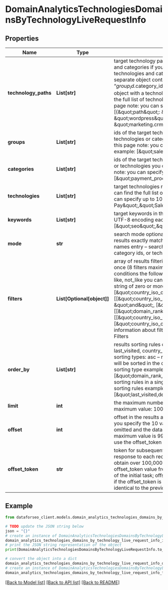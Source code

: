 # DomainAnalyticsTechnologiesDomainsByTechnologyLiveRequestInfo


## Properties

Name | Type | Description | Notes
------------ | ------------- | ------------- | -------------
**technology_paths** | **List[str]** | target technology paths required field if you don’t specify groups, technologies and categories if you use this field, you don’t need to specify groups, technologies and categories each technology path should be specified as a separate object containing “path” and “name”, where “path” is specified as “$group_id.$category_id” and “name” – as the name of the target technology; each object with a technology path should be separated with a comma you can find the full list of technology group ids, category ids and technology names on this page note: you can specify up to 10 technology paths in this array example: [{\&quot;path\&quot;: \&quot;content.cms\&quot;,\&quot;name\&quot;: \&quot;wordpress\&quot;}, {\&quot;path\&quot;: \&quot;marketing.crm\&quot;,\&quot;name\&quot;: \&quot;salesforce\&quot;}] | [optional] 
**groups** | **List[str]** | ids of the target technology groups required field if you don’t specify technologies or categories you can find the full list of technology group ids on this page note: you can specify up to 10 technology groups in this array example: [\&quot;sales\&quot;, \&quot;marketing\&quot;] | [optional] 
**categories** | **List[str]** | ids of the target technology categories required field if you don’t specify groups or technologies you can find the full list of technology category ids on this page note: you can specify up to 10 technology categories in this array example: [\&quot;payment_processors\&quot;,\&quot;crm\&quot;] | [optional] 
**technologies** | **List[str]** | target technologies required field if you don’t specify groups or categories you can find the full list of technologies you can specify here on this page note: you can specify up to 10 technologies in this array example: [\&quot;Google Pay\&quot;,\&quot;Salesforce\&quot;] | [optional] 
**keywords** | **List[str]** | target keywords in the domain’s title, description or meta keywords optional field UTF-8 encoding each keyword should be at least 3 characters long example: [\&quot;seo\&quot;,\&quot;software\&quot;] | [optional] 
**mode** | **str** | search mode optional field possible search mode types: as_is – search for results exactly matching the specified group ids, category ids, or technology names entry – search for results matching a part of the specified group ids, category ids, or technology names default value: as_is | [optional] 
**filters** | **List[Optional[object]]** | array of results filtering parameters optional field you can add several filters at once (8 filters maximum) you should set a logical operator and, or between the conditions the following operators are supported: &lt;, &lt;&#x3D;, &gt;, &gt;&#x3D;, &#x3D;, &lt;&gt;, in, not_in, like, not_like you can use the % operator with like and not_like to match any string of zero or more characters example: [\&quot;country_iso_code\&quot;,\&quot;&#x3D;\&quot;,\&quot;US\&quot;] [[\&quot;country_iso_code\&quot;,\&quot;&#x3D;\&quot;,\&quot;US\&quot;], \&quot;and\&quot;, [\&quot;domain_rank\&quot;,\&quot;&gt;\&quot;,100]] [[\&quot;domain_rank\&quot;,\&quot;&gt;\&quot;,100], \&quot;and\&quot;, [[\&quot;country_iso_code\&quot;,\&quot;&#x3D;\&quot;,\&quot;US\&quot;],\&quot;or\&quot;,[\&quot;country_iso_code\&quot;,\&quot;&#x3D;\&quot;,\&quot;CA\&quot;]]] for more information about filters, please refer to Domain Analytics Technologies API – Filters | [optional] 
**order_by** | **List[str]** | results sorting rules optional field available fields: domain_rank, domain, last_visited, country_iso_code, language_code, content_language_code possible sorting types: asc – results will be sorted in the ascending order desc – results will be sorted in the descending order you should use a comma to set up a sorting type example: [\&quot;last_visited,desc\&quot;] default rule: [\&quot;domain_rank,desc\&quot;] note that you can set no more than three sorting rules in a single request you should use a comma to separate several sorting rules example: [\&quot;last_visited,desc\&quot;,\&quot;domain_rank,desc\&quot;] | [optional] 
**limit** | **int** | the maximum number of returned domains optional field default value: 100 maximum value: 10000 | [optional] 
**offset** | **int** | offset in the results array of returned domains optional field default value: 0 if you specify the 10 value, the first ten domains in the results array will be omitted and the data will be provided for the successive domains; Note: the maximum value is 9999, the sum of limit and offset must not exceed 10000; use the offset_token if you would like to offset more results | [optional] 
**offset_token** | **str** | token for subsequent requests optional field provided in the identical filed of the response to each request; use this parameter to avoid timeouts while trying to obtain over 100,000 results in a single request; by specifying the unique offset_token value from the response array, you will get the subsequent results of the initial task; offset_token values are unique for each subsequent task Note: if the offset_token is specified in the request, all other parameters should be identical to the previous request | [optional] 

## Example

```python
from dataforseo_client.models.domain_analytics_technologies_domains_by_technology_live_request_info import DomainAnalyticsTechnologiesDomainsByTechnologyLiveRequestInfo

# TODO update the JSON string below
json = "{}"
# create an instance of DomainAnalyticsTechnologiesDomainsByTechnologyLiveRequestInfo from a JSON string
domain_analytics_technologies_domains_by_technology_live_request_info_instance = DomainAnalyticsTechnologiesDomainsByTechnologyLiveRequestInfo.from_json(json)
# print the JSON string representation of the object
print(DomainAnalyticsTechnologiesDomainsByTechnologyLiveRequestInfo.to_json())

# convert the object into a dict
domain_analytics_technologies_domains_by_technology_live_request_info_dict = domain_analytics_technologies_domains_by_technology_live_request_info_instance.to_dict()
# create an instance of DomainAnalyticsTechnologiesDomainsByTechnologyLiveRequestInfo from a dict
domain_analytics_technologies_domains_by_technology_live_request_info_form_dict = domain_analytics_technologies_domains_by_technology_live_request_info.from_dict(domain_analytics_technologies_domains_by_technology_live_request_info_dict)
```
[[Back to Model list]](../README.md#documentation-for-models) [[Back to API list]](../README.md#documentation-for-api-endpoints) [[Back to README]](../README.md)


